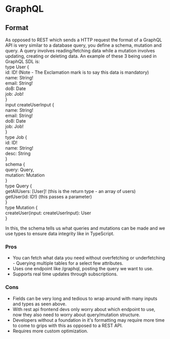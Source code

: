 # GraphQL

## Format 
As opposed to REST which sends a HTTP request the format of a GraphQL API is very similar to a database query, you define a schema, mutation and query. A query involves reading/fetching data while a mutation involves updating, creating or deleting data.  An example of these 3 being used in GraphQL SDL is:     
type User {    
   id: ID! (Note - The Exclamation mark is to say this data is mandatory)    
   name: String!   
   email: String!   
   doB: Date    
   job: Job!   
}    
input createUserInput {    
  name: String!    
  email: String!    
  doB: Date    
  job: Job!    
}    
type Job {    
   id: ID!     
   name: String!    
   desc: String      
}     
schema {     
   query: Query,    
   mutation: Mutation     
}        
type Query {   
   getAllUsers: [User]! (this is the return type - an array of users)    
   getUser(id: ID!) (this passes a parameter)     
}    
type Mutation {    
  createUser(input: createUserInput): User     
}      

In this, the schema tells us what queries and mutations can be made and we use types to ensure data integrity like in TypeScript.

### Pros
- You can fetch what data you need without overfetching or underfetching - Querying multiple tables for a select few attributes.
- Uses one endpoint like /graphql, posting the query we want to use.
- Supports real time updates through subscriptions.

### Cons
- Fields can be very long and tedious to wrap around with many inputs and types as seen above.
- With rest api frontend devs only worry about which endpoint to use, now they also need to worry about query/mutation structure. 
- Developers without a foundation in it's formatting may require more time to come to grips with this as opposed to a REST API.
- Requires more custom optimization.